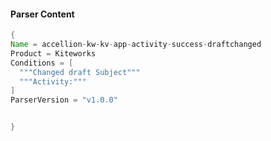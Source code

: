 #### Parser Content
```Java
{
Name = accellion-kw-kv-app-activity-success-draftchanged
Product = Kiteworks
Conditions = [
  """Changed draft Subject"""
  """Activity:"""
]
ParserVersion = "v1.0.0"


}
```
